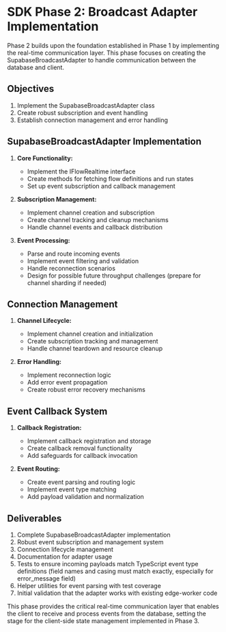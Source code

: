 # SDK Phase 2: Broadcast Adapter Implementation

Phase 2 builds upon the foundation established in Phase 1 by implementing the real-time communication layer. This phase focuses on creating the SupabaseBroadcastAdapter to handle communication between the database and client.

## Objectives

1. Implement the SupabaseBroadcastAdapter class
2. Create robust subscription and event handling
3. Establish connection management and error handling

## SupabaseBroadcastAdapter Implementation

1. **Core Functionality:**

   - Implement the IFlowRealtime interface
   - Create methods for fetching flow definitions and run states
   - Set up event subscription and callback management

2. **Subscription Management:**

   - Implement channel creation and subscription
   - Create channel tracking and cleanup mechanisms
   - Handle channel events and callback distribution

3. **Event Processing:**
   - Parse and route incoming events
   - Implement event filtering and validation
   - Handle reconnection scenarios
   - Design for possible future throughput challenges (prepare for channel sharding if needed)

## Connection Management

1. **Channel Lifecycle:**

   - Implement channel creation and initialization
   - Create subscription tracking and management
   - Handle channel teardown and resource cleanup

2. **Error Handling:**
   - Implement reconnection logic
   - Add error event propagation
   - Create robust error recovery mechanisms

## Event Callback System

1. **Callback Registration:**

   - Implement callback registration and storage
   - Create callback removal functionality
   - Add safeguards for callback invocation

2. **Event Routing:**
   - Create event parsing and routing logic
   - Implement event type matching
   - Add payload validation and normalization

## Deliverables

1. Complete SupabaseBroadcastAdapter implementation
2. Robust event subscription and management system
3. Connection lifecycle management
4. Documentation for adapter usage
5. Tests to ensure incoming payloads match TypeScript event type definitions (field names and casing must match exactly, especially for error_message field)
6. Helper utilities for event parsing with test coverage
7. Initial validation that the adapter works with existing edge-worker code

This phase provides the critical real-time communication layer that enables the client to receive and process events from the database, setting the stage for the client-side state management implemented in Phase 3.
